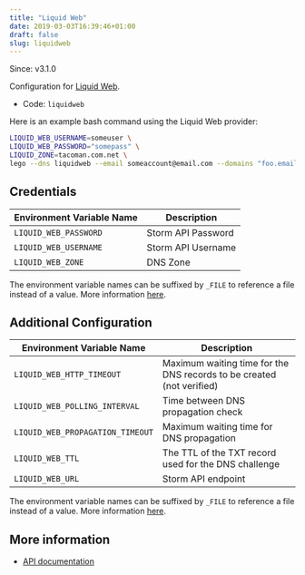 ```yaml
---
title: "Liquid Web"
date: 2019-03-03T16:39:46+01:00
draft: false
slug: liquidweb
---
```


<!-- THIS DOCUMENTATION IS AUTO-GENERATED. PLEASE DO NOT EDIT. -->
<!-- providers/dns/liquidweb/liquidweb.toml -->
<!-- THIS DOCUMENTATION IS AUTO-GENERATED. PLEASE DO NOT EDIT. -->

Since: v3.1.0

Configuration for [Liquid Web](https://cart.liquidweb.com/storm/api/docs/v1/).


<!--more-->

- Code: `liquidweb`

Here is an example bash command using the Liquid Web provider:

```bash
LIQUID_WEB_USERNAME=someuser \
LIQUID_WEB_PASSWORD="somepass" \
LIQUID_ZONE=tacoman.com.net \
lego --dns liquidweb --email someaccount@email.com --domains "foo.email.com" run
```




## Credentials

| Environment Variable Name | Description |
|-----------------------|-------------|
| `LIQUID_WEB_PASSWORD` | Storm API Password |
| `LIQUID_WEB_USERNAME` | Storm API Username |
| `LIQUID_WEB_ZONE` | DNS Zone |

The environment variable names can be suffixed by `_FILE` to reference a file instead of a value.
More information [here](/lego/dns/#configuration-and-credentials).


## Additional Configuration

| Environment Variable Name | Description |
|--------------------------------|-------------|
| `LIQUID_WEB_HTTP_TIMEOUT` | Maximum waiting time for the DNS records to be created (not verified) |
| `LIQUID_WEB_POLLING_INTERVAL` | Time between DNS propagation check |
| `LIQUID_WEB_PROPAGATION_TIMEOUT` | Maximum waiting time for DNS propagation |
| `LIQUID_WEB_TTL` | The TTL of the TXT record used for the DNS challenge |
| `LIQUID_WEB_URL` | Storm API endpoint |

The environment variable names can be suffixed by `_FILE` to reference a file instead of a value.
More information [here](/lego/dns/#configuration-and-credentials).




## More information

- [API documentation](https://cart.liquidweb.com/storm/api/docs/v1/)

<!-- THIS DOCUMENTATION IS AUTO-GENERATED. PLEASE DO NOT EDIT. -->
<!-- providers/dns/liquidweb/liquidweb.toml -->
<!-- THIS DOCUMENTATION IS AUTO-GENERATED. PLEASE DO NOT EDIT. -->
